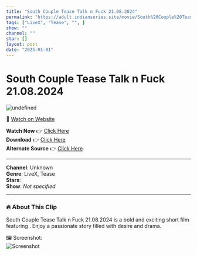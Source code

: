 ```yaml
---
title: "South Couple Tease Talk n Fuck 21.08.2024"
permalink: "https://adult.indianseries.site/movie/South%20Couple%20Tease%20Talk%20n%20Fuck%2021.08.2024"
tags: ["LiveX", "Tease", "", ]
show: ""
channel: ""
star: []
layout: post
date: "2025-01-01"
---
```


# South Couple Tease Talk n Fuck 21.08.2024

![undefined](https://desisins.com/wp-content/uploads/2024/08/South-Couple-Tease-Talk-N-Fuck-DesiSins.com_.jpg)

🔗 [Watch on Website](https://adult.indianseries.site/movie/South%20Couple%20Tease%20Talk%20n%20Fuck%2021.08.2024)

**Watch Now** 👉 [Click Here](https://adult.indianseries.site/movie/South%20Couple%20Tease%20Talk%20n%20Fuck%2021.08.2024)  
**Download** 👉 [Click Here](https://adult.indianseries.site/movie/South%20Couple%20Tease%20Talk%20n%20Fuck%2021.08.2024)  
**Alternate Source** 👉 [Click Here](https://adult.indianseries.site/movie/South%20Couple%20Tease%20Talk%20n%20Fuck%2021.08.2024)

---

**Channel**: Unknown  
**Genre**: LiveX, Tease  
**Stars**:   
**Show**: *Not specified*

---

### 🔥 About This Clip

South Couple Tease Talk n Fuck 21.08.2024 is a bold and exciting short film featuring . Enjoy a passionate story filled with desire and drama.
 
🖼️ Screenshot:  
![Screenshot](https://desisins.com/wp-content/uploads/2024/08/South-Couple-Tease-Talk-N-Fuck-DesiSins.com_.jpg)
